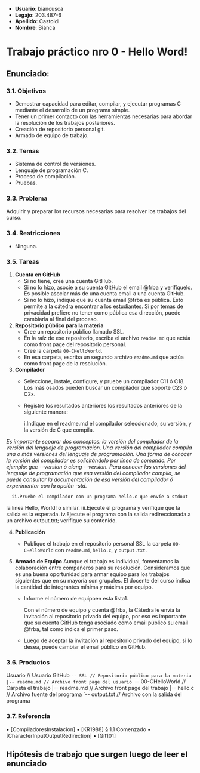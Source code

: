 - **Usuario**: biancusca
- **Legajo**: 203.487-6
- **Apellido**: Castoldi
- **Nombre**: Bianca
# Trabajo práctico nro 0 - Hello Word!
## **Enunciado**:
### 3.1. Objetivos
- Demostrar capacidad para editar, compilar, y ejecutar programas C mediante el desarrollo de un programa simple.
- Tener un primer contacto con las herramientas necesarias para abordar la resolución de los trabajos posteriores.
- Creación de repositorio personal git.
- Armado de equipo de trabajo.

### 3.2. Temas
- Sistema de control de versiones.
- Lenguaje de programación C.
- Proceso de compilación.
- Pruebas.

### 3.3. Problema
Adquirir y preparar los recursos necesarias para resolver los trabajos del curso.

### 3.4. Restricciones
- Ninguna.

### 3.5. Tareas
1. **Cuenta en GitHub**
   - Si no tiene, cree una cuenta GitHub.
   - Si no lo hizo, asocie a su cuenta GitHub el email @frba y verifíquelo. Es
posible asociar más de una cuenta email a una cuenta GitHub.
   - Si no lo hizo, indique que su cuenta email @frba es pública. Esto permite
a la cátedra encontrar a los estudiantes. Si por temas de privacidad
prefiere no tener como pública esa dirección, puede cambiarla al final del
proceso.
2. **Repositorio público para la materia**
   - Cree un repositorio público llamado SSL.
   - En la raíz de ese repositorio, escriba el archivo `readme.md` que actúa como front page del repositorio personal.
   - Cree la carpeta `00-CHelloWorld`.
   - En esa carpeta, escriba un segundo archivo `readme.md` que actúa como front page de la resolución.
3. **Compilador**
   - Seleccione, instale, configure, y pruebe un compilador C11 ó C18. Los
más osados pueden buscar un compilador que soporte C23 ó C2x.
   - Registre los resultados anteriores los resultados anteriores de la siguiente manera:
     
     i.Indique en el readme.md el compilador seleccionado, su versión, y la
versión de C que compila.

*Es importante separar dos conceptos: la
versión del compilador de la versión del
lenguaje de programación. Una versión del
compilador compila una o más versiones del
lenguaje de programación.
Una forma de conocer la versión del compilador
es solicitándolo por línea de comando. Por
ejemplo: gcc --version ó clang --version.
Para conocer las versiones del lenguaje de
programación que esa versión del compilador
compila, se puede consultar la documentación
de esa versión del compilador ó experimentar
con la opción -std.*

      ii.Pruebe el compilador con un programa hello.c que envíe a stdout
la línea Hello, World! o similar.
      iii.Ejecute el programa y verifique que la salida es la esperada.
      iv.Ejecute el programa con la salida redireccionada a un archivo
output.txt; verifique su contenido.

4. **Publicación**
   - Publique el trabajo en el repositorio personal SSL la carpeta `00-CHelloWorld` con `readme.md`, `hello.c`, y `output.txt`.
5. **Armado de Equipo**
   Aunque el trabajo es individual, fomentamos la colaboración entre
compañeros para su resolución. Consideramos que es una buena
oportunidad para armar equipo para los trabajos siguientes que en su mayoría
son grupales. El docente del curso indica la cantidad de integrantes mínima
y máxima por equipo.

   - Informe el número de equipoen esta lista1.

     Con el número de equipo y cuenta @frba, la Cátedra le envía la invitación
al repositorio privado del equipo, por eso es importante que su cuenta
GitHub tenga asociado como email público su email @frba, tal como indica
el primer paso.
   - Luego de aceptar la invitación al repositorio privado del equipo, si lo desea,
puede cambiar el email público en GitHub.

### 3.6. Productos
Usuario // Usuario GitHub
`-- SSL // Repositorio público para la materia
 |-- readme.md // Archivo front page del usuario
 `-- 00-CHelloWorld // Carpeta el trabajo
 |-- readme.md // Archivo front page del trabajo
 |-- hello.c // Archivo fuente del programa
 `-- output.txt // Archivo con la salida del programa

 ### 3.7. Referencia
• [CompiladoresInstalacion]
• [KR1988] § 1.1 Comenzado
• [CharacterInputOutputRedirection]
• [Git101]

## Hipótesis de trabajo que surgen luego de leer el enunciado
